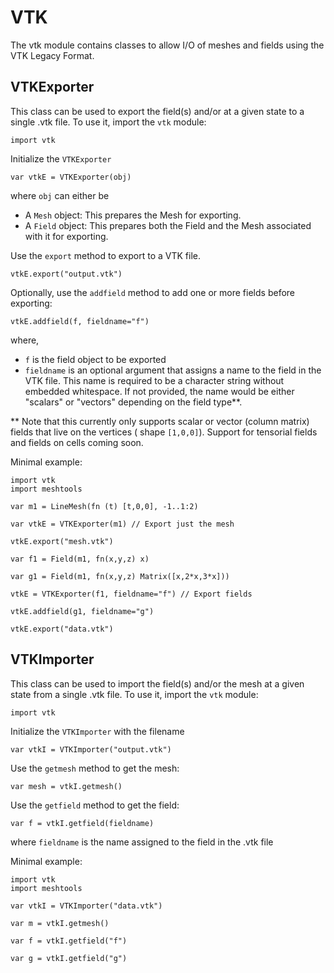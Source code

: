[comment]: # (Morpho vtk module help file)
[version]: # (0.5)

# VTK
[tagvtk]: # (vtk)

The vtk module contains classes to allow I/O of meshes and fields using
the VTK Legacy Format.

[showsubtopics]: # (subtopics)

## VTKExporter
[tagvtkexporter]: # (VTKExporter)

This class can be used to export the field(s) and/or at a given state
to a single .vtk file. To use it, import the `vtk` module:

    import vtk

Initialize the `VTKExporter`

    var vtkE = VTKExporter(obj)

where `obj` can either be

* A `Mesh` object: This prepares the Mesh for exporting.
* A `Field` object: This prepares both the Field and the Mesh associated
  with it for exporting.

Use the `export` method to export to a VTK file. 

    vtkE.export("output.vtk")
 
Optionally, use the `addfield` method to add one or more fields before
exporting:

    vtkE.addfield(f, fieldname="f")

where,

* `f` is the field object to be exported
* `fieldname` is an optional argument that assigns a name to the field
  in the VTK file. This name is required to be a character
  string without embedded whitespace. If not provided, the name would be
  either "scalars" or "vectors" depending on the field type**. 

** Note that this currently only supports scalar or vector (column
matrix) fields that live on the vertices ( shape `[1,0,0]`). Support for
tensorial fields and fields on cells coming soon.

Minimal example:

    import vtk
    import meshtools

    var m1 = LineMesh(fn (t) [t,0,0], -1..1:2)

    var vtkE = VTKExporter(m1) // Export just the mesh 
    
    vtkE.export("mesh.vtk")

    var f1 = Field(m1, fn(x,y,z) x)

    var g1 = Field(m1, fn(x,y,z) Matrix([x,2*x,3*x]))

    vtkE = VTKExporter(f1, fieldname="f") // Export fields

    vtkE.addfield(g1, fieldname="g")

    vtkE.export("data.vtk")

## VTKImporter
[tagvtkimporter]: # (VTKImporter)

This class can be used to import the field(s) and/or the  mesh at a
given state from a single .vtk file. To use it, import the `vtk` module:

    import vtk

Initialize the `VTKImporter` with the filename

    var vtkI = VTKImporter("output.vtk")

Use the `getmesh` method to get the mesh:

    var mesh = vtkI.getmesh()

Use the `getfield` method to get the field:

    var f = vtkI.getfield(fieldname)

where `fieldname` is the name assigned to the field in the .vtk file

Minimal example:

    import vtk
    import meshtools 

    var vtkI = VTKImporter("data.vtk")

    var m = vtkI.getmesh()

    var f = vtkI.getfield("f")

    var g = vtkI.getfield("g")


